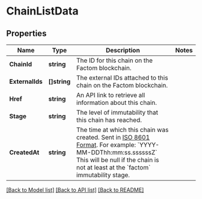 # ChainListData

## Properties
Name | Type | Description | Notes
------------ | ------------- | ------------- | -------------
**ChainId** | **string** | The ID for this chain on the Factom blockchain. | 
**ExternalIds** | **[]string** | The external IDs attached to this chain on the Factom blockchain. | 
**Href** | **string** | An API link to retrieve all information about this chain. | 
**Stage** | **string** | The level of immutability that this chain has reached. | 
**CreatedAt** | **string** | The time at which this chain was created. Sent in [ISO 8601 Format](https://en.wikipedia.org/wiki/ISO_8601). For example: &#x60;YYYY-MM-DDThh:mm:ss.ssssssZ&#x60; This will be null if the chain is not at least at the &#x60;factom&#x60; immutability stage. | 

[[Back to Model list]](../README.md#documentation-for-models) [[Back to API list]](../README.md#documentation-for-api-endpoints) [[Back to README]](../README.md)


